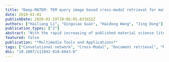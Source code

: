 ```yaml
---
title: "Deep-MATEM: TEM query image based cross-modal retrieval for material science literature"
date: 2018-01-01
publishDate: 2020-02-19T10:06:05.031652Z
authors: ["Hailiang Li", "Qingxiao Guan", "Haidong Wang", "Jing Dong"]
publication_types: ["2"]
abstract: "With the rapid increasing of published material science literatures, an effective literature retrieving system is important for researchers to obtain relevant information. In this paper we propose a cross-modal material science literatures retrieval method using transmission electron microscopy(TEM) image as query information, which provide a access of using material experiment generated TEM image data to retrieve literatures. In this method, terminologies are extracted and topic distribution are inferred from text part of literatures by using LDA, and we design a multi-task Convolutional Neuron Network(CNN) mapping query TEM image to the relevant terminologies and topic distribution predictions. The ranking score is calculated from output for query image and text data. Experimental results shows our method achieves better performance than multi-label CCA, Deep Semantic Matching(Deep SM) and Modality-Specific Deep Structure(MSDS)."
featured: false
publication: "*Multimedia Tools and Applications*"
tags: ["Convolutional network", "Cross-Modal", "Document retrieval", "Material science"]
doi: "10.1007/s11042-018-6043-0"
---
```


